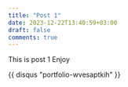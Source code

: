 ```yaml
---
title: "Post 1"
date: 2023-12-22T13:40:59+03:00
draft: false
comments: true
---
```

This is post 1 Enjoy

{{ disqus "portfolio-wvesaptkih" }}
